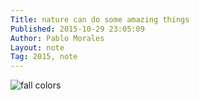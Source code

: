 ```yaml
---
Title: nature can do some amazing things
Published: 2015-10-29 23:05:09
Author: Pablo Morales
Layout: note
Tag: 2015, note
---
```

![fall colors](https://static.lifeofpablo.com/media/images/notes/fall.jpg)
